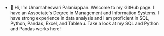 - 👋 Hi, I’m Umamaheswari Palaniappan.
Welcome to my GitHub page. 
I have an Associate's Degree in Management and Information Systems.
I have strong experience in data analysis and I am proficient in SQL, Python, Pandas, Excel, and Tableau.
Take a look at my SQL and Python and Pandas works here!



<!---
UPalaniappan/UPalaniappan is a ✨ special ✨ repository because its `README.md` (this file) appears on your GitHub profile.
You can click the Preview link to take a look at your changes.
--->
